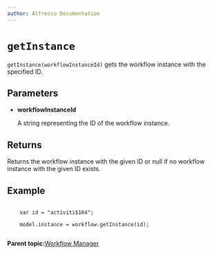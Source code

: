 ```yaml
---
author: Alfresco Documentation
---
```


# `getInstance`

`getInstance(workflowInstanceId)` gets the workflow instance with the specified ID.

## Parameters

-   **workflowInstanceId**

    A string representing the ID of the workflow instance.


## Returns

Returns the workflow instance with the given ID or null if no workflow instance with the given ID exists.

## Example

```

    var id = "activiti$164";

    model.instance = workflow.getInstance(id);      
        
```

**Parent topic:**[Workflow Manager](../references/API-JS-WorkflowManager.md)

